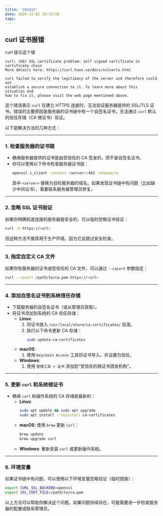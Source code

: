```yaml
---
title: '202412'
date: 2024-12-02 10:33:58
tags:
---
```


## curl 证书报错

curl 提示这个错 

    curl: (60) SSL certificate problem: self signed certificate in certificate chain
    More details here: https://curl.haxx.se/docs/sslcerts.html

    curl failed to verify the legitimacy of the server and therefore could not
    establish a secure connection to it. To learn more about this situation and
    how to fix it, please visit the web page mentioned above.

这个错误表示 `curl` 在建立 HTTPS 连接时，无法验证服务器提供的 SSL/TLS 证书。错误的主要原因是服务器的证书链中有一个自签名证书，无法通过 `curl` 默认的信任存储（CA 根证书）验证。

以下是解决方法的几种方式：

---

### 1. **检查服务器的证书链**
   - 确保服务器提供的证书是由受信任的 CA 签发的，而不是自签名证书。
   - 你可以使用以下命令检查服务器证书链：
     ```bash
     openssl s_client -connect <server>:443 -showcerts
     ```
     其中 `<server>` 替换为目标服务器的域名。如果发现证书链中有问题（比如缺少中间证书），需要联系服务器管理员修复。

---

### 2. **忽略 SSL 证书验证**
   如果你明确知道连接的服务器是安全的，可以临时忽略证书验证：
   ```bash
   curl -k https://<url>
   ```
   但这种方法不推荐用于生产环境，因为它会跳过安全检查。

---

### 3. **指定自定义 CA 文件**
   如果你有服务器的证书或受信任的 CA 文件，可以通过 `--cacert` 参数指定：
   ```bash
   curl --cacert /path/to/ca.pem https://<url>
   ```

---

### 4. **添加自签名证书到系统信任存储**
   - 下载服务器的自签名证书（或从管理员获取）。
   - 将证书添加到系统的 CA 信任存储：
     - **Linux**:
       1. 将证书放入 `/usr/local/share/ca-certificates/` 目录。
       2. 执行以下命令更新 CA 存储：
          ```bash
          sudo update-ca-certificates
          ```
     - **macOS**:
       1. 使用 `Keychain Access` 工具将证书导入，并设置为信任。
     - **Windows**:
       1. 使用 `管理工具 > 证书` 添加到“受信任的根证书颁发机构”。

---

### 5. **更新 `curl` 和系统根证书**
   - 确保 `curl` 和操作系统的 CA 存储是最新的：
     - **Linux**:
       ```bash
       sudo apt update && sudo apt upgrade
       sudo apt install --reinstall ca-certificates
       ```
     - **macOS**:
       使用 `brew` 更新 `curl`：
       ```bash
       brew update
       brew upgrade curl
       ```
     - **Windows**:
       重新安装 `curl` 或更新操作系统。

---

### 6. **环境变量**
   如果证书链中有问题，可以使用以下环境变量忽略验证（临时措施）：
   ```bash
   export CURL_SSL_BACKEND=openssl
   export SSL_CERT_FILE=/path/to/ca.pem
   ```

以上方法可以帮助你解决这个问题。如果问题持续存在，可能需要进一步检查服务器的配置或联系管理员。
